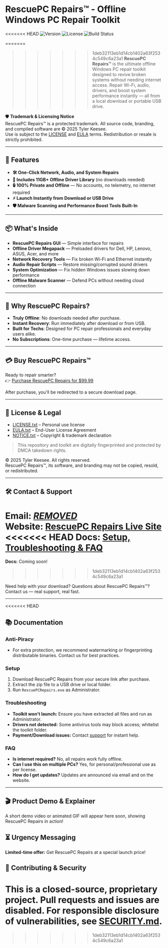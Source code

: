 # RescuePC Repairs™ - Offline Windows PC Repair Toolkit

<<<<<<< HEAD
![Version](https://img.shields.io/badge/version-2025.06-blue)
![License](https://img.shields.io/badge/license-Proprietary-green)
![Build Status](https://img.shields.io/badge/build-passing-brightgreen)

=======
>>>>>>> 1deb32113eb1d14cb1402a63f2534c549c6a23a1
**RescuePC Repairs™** is the ultimate offline Windows PC repair toolkit designed to revive broken systems without needing internet access. Repair Wi-Fi, audio, drivers, and boost system performance instantly — all from a local download or portable USB drive.

🛡️ **Trademark & Licensing Notice**  
RescuePC Repairs™ is a protected trademark. All source code, branding, and compiled software are © 2025 Tyler Keesee.  
Use is subject to the [LICENSE](./LICENSE.txt) and [EULA](./EULA.txt) terms. Redistribution or resale is strictly prohibited.

---

## 🚀 Features

- **🛠️ One-Click Network, Audio, and System Repairs**
- **💾 Includes 11GB+ Offline Driver Library** (no downloads needed)
- **🔒 100% Private and Offline** — No accounts, no telemetry, no internet required
- **⚡ Launch Instantly from Download or USB Drive**
- **🛡️ Malware Scanning and Performance Boost Tools Built-In**

---

## 📦 What's Inside

- **RescuePC Repairs GUI** — Simple interface for repairs
- **Offline Driver Megapack** — Preloaded drivers for Dell, HP, Lenovo, ASUS, Acer, and more
- **Network Recovery Tools** — Fix broken Wi-Fi and Ethernet instantly
- **Audio Repair Scripts** — Restore missing/corrupted sound drivers
- **System Optimization** — Fix hidden Windows issues slowing down performance
- **Offline Malware Scanner** — Defend PCs without needing cloud connection

---

## 🧠 Why RescuePC Repairs?

- **Truly Offline**: No downloads needed after purchase.
- **Instant Recovery**: Run immediately after download or from USB.
- **Built for Techs**: Designed for PC repair professionals and everyday users alike.
- **No Subscriptions**: One-time purchase — lifetime access.

---

## 💳 Buy RescuePC Repairs™

Ready to repair smarter?  
👉 [Purchase RescuePC Repairs for $99.99](https://www.rescuepcrepairs.com/)

After purchase, you'll be redirected to a secure download page.

---

## 📄 License & Legal

- [LICENSE.txt](./LICENSE.txt) – Personal use license  
- [EULA.txt](./EULA.txt) – End-User License Agreement  
- [NOTICE.txt](./NOTICE.txt) – Copyright & trademark declaration

> This repository and toolkit are digitally fingerprinted and protected by DMCA takedown rights.

© 2025 Tyler Keesee. All rights reserved.  
RescuePC Repairs™, its software, and branding may not be copied, resold, or redistributed.

---

## 🛠️ Contact & Support

**Email:** [***REMOVED***](mailto:***REMOVED***)  
**Website:** [RescuePC Repairs Live Site](https://www.rescuepcrepairs.com)  
<<<<<<< HEAD
**Docs:** [Setup, Troubleshooting & FAQ](#documentation)
=======
**Docs:** Coming soon!
>>>>>>> 1deb32113eb1d14cb1402a63f2534c549c6a23a1

Need help with your download? Questions about RescuePC Repairs™?  
Contact us — real support, real fast.

---
<<<<<<< HEAD

## 📚 Documentation

### Anti-Piracy
- For extra protection, we recommend watermarking or fingerprinting distributable binaries. Contact us for best practices.

### Setup
1. Download RescuePC Repairs from your secure link after purchase.
2. Extract the zip file to a USB drive or local folder.
3. Run `RescuePCRepairs.exe` as Administrator.

### Troubleshooting
- **Toolkit won’t launch:** Ensure you have extracted all files and run as Administrator.
- **Drivers not detected:** Some antivirus tools may block access; whitelist the toolkit folder.
- **Payment/Download issues:** Contact [support](mailto:***REMOVED***) for instant help.

### FAQ
- **Is internet required?** No, all repairs work fully offline.
- **Can I use this on multiple PCs?** Yes, for personal/professional use as per license.
- **How do I get updates?** Updates are announced via email and on the website.

---

## 🎬 Product Demo & Explainer

A short demo video or animated GIF will appear here soon, showing RescuePC Repairs in action!

## ⏳ Urgency Messaging

**Limited-time offer:** Get RescuePC Repairs at a special launch price!

## 🤝 Contributing & Security

This is a closed-source, proprietary project. Pull requests and issues are disabled. For responsible disclosure of vulnerabilities, see [SECURITY.md](./SECURITY.md).
=======
>>>>>>> 1deb32113eb1d14cb1402a63f2534c549c6a23a1
